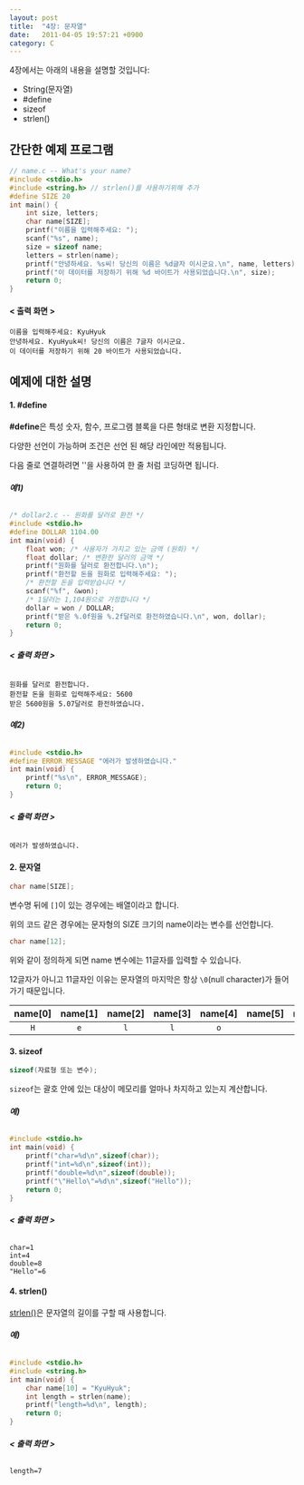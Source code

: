 ```yaml
---
layout: post
title:  "4장: 문자열"
date:   2011-04-05 19:57:21 +0900
category: C
---
```


4장에서는 아래의 내용을 설명할 것입니다:

- String(문자열)
- #define
- sizeof
- strlen()

## **간단한 예제 프로그램**

```c
// name.c -- What's your name?
#include <stdio.h>
#include <string.h> // strlen()를 사용하기위해 추가
#define SIZE 20
int main() {
	int size, letters;
	char name[SIZE];
	printf("이름을 입력해주세요: ");
	scanf("%s", name);
	size = sizeof name;
	letters = strlen(name);
	printf("안녕하세요. %s씨! 당신의 이름은 %d글자 이시군요.\n", name, letters);
	printf("이 데이터를 저장하기 위해 %d 바이트가 사용되었습니다.\n", size);
	return 0;
}
```

#### **< 출력 화면 >**
```
이름을 입력해주세요: KyuHyuk
안녕하세요. KyuHyuk씨! 당신의 이름은 7글자 이시군요.
이 데이터를 저장하기 위해 20 바이트가 사용되었습니다.
```

## **예제에 대한 설명**

#### 1. **#define**

**#define**은 특성 숫자, 함수, 프로그램 블록을 다른 형태로 변환 지정합니다.

다양한 선언이 가능하며 조건은 선언 된 해당 라인에만 적용됩니다.

다음 줄로 연결하려면 '\'을 사용하여 한 줄 처럼 코딩하면 됩니다.

###### **예1)**

```c
/* dollar2.c -- 원화를 달러로 환전 */
#include <stdio.h>
#define DOLLAR 1104.00
int main(void) {
	float won; /* 사용자가 가지고 있는 금액 (원화) */
	float dollar; /* 변환한 달러의 금액 */
	printf("원화를 달러로 환전합니다.\n");
	printf("환전할 돈을 원화로 입력해주세요: ");
	/* 환전할 돈을 입력받습니다 */
	scanf("%f", &won);
	/* 1달러는 1,104원으로 가정합니다 */
	dollar = won / DOLLAR;
	printf("받은 %.0f원을 %.2f달러로 환전하였습니다.\n", won, dollar);
	return 0;
}
```

###### **< 출력 화면 >**
```
원화를 달러로 환전합니다.
환전할 돈을 원화로 입력해주세요: 5600
받은 5600원을 5.07달러로 환전하였습니다.
```

###### **예2)**

```c
#include <stdio.h>
#define ERROR_MESSAGE "에러가 발생하였습니다."
int main(void) {
	printf("%s\n", ERROR_MESSAGE);
	return 0;
}
```

###### **< 출력 화면 >**
```
에러가 발생하였습니다.
```

#### 2. **문자열**

```c
char name[SIZE];
```
변수명 뒤에 `[]`이 있는 경우에는 배열이라고 합니다.

위의 코드 같은 경우에는 문자형의 SIZE 크기의 name이라는 변수를 선언합니다.

```c
char name[12];
```
위와 같이 정의하게 되면 name 변수에는 11글자를 입력할 수 있습니다.

12글자가 아니고 11글자인 이유는 문자열의 마지막은 항상 `\0`(null character)가 들어가기 때문입니다.

| name[0] | name[1] | name[2] |  name[3] |  name[4] |  name[5] |  name[6] |  name[7] |  name[8] |  name[9] | name[10] | name[11] |
| :------: | :------: | :------: | :------: | :------: | :------: | :------: | :------: | :------: | :------: | :------: | :------: |
| `H` | `e` | `l` | `l` | `o` | ` ` | `w` | `o` | `r` | `l` | `d` | `\0` |

#### 3. **sizeof**

```c
sizeof(자료형 또는 변수);
```

`sizeof`는 괄호 안에 있는 대상이 메모리를 얼마나 차지하고 있는지 계산합니다.

###### **예)**

```c
#include <stdio.h>
int main(void) {
	printf("char=%d\n",sizeof(char));
	printf("int=%d\n",sizeof(int));
	printf("double=%d\n",sizeof(double));
	printf("\"Hello\"=%d\n",sizeof("Hello"));
	return 0;
}
```

###### **< 출력 화면 >**
```
char=1
int=4
double=8
"Hello"=6
```

#### 4. **strlen()**

[strlen()](http://www.cplusplus.com/reference/cstring/strlen/)은 문자열의 길이를 구할 때 사용합니다.

###### **예)**
```c
#include <stdio.h>
#include <string.h>
int main(void) {
	char name[10] = "KyuHyuk";
	int length = strlen(name);
	printf("length=%d\n", length);
	return 0;
}
```

###### **< 출력 화면 >**
```
length=7
```
